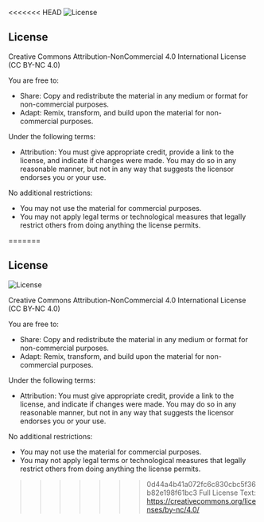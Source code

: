 <<<<<<< HEAD
![License](https://img.shields.io/badge/License-CC%20BY--NC%204.0-blue.svg)

## License

Creative Commons Attribution-NonCommercial 4.0 International License (CC BY-NC 4.0)

You are free to:

- Share: Copy and redistribute the material in any medium or format for non-commercial purposes.
- Adapt: Remix, transform, and build upon the material for non-commercial purposes.

Under the following terms:
- Attribution: You must give appropriate credit, provide a link to the license, and indicate if changes were made. You may do so in any reasonable manner, but not in any way that suggests the licensor endorses you or your use.

No additional restrictions:
- You may not use the material for commercial purposes.
- You may not apply legal terms or technological measures that legally restrict others from doing anything the license permits.

=======
## License
![License](https://img.shields.io/badge/License-CC%20BY--NC%204.0-blue.svg)


Creative Commons Attribution-NonCommercial 4.0 International License (CC BY-NC 4.0)

You are free to:

- Share: Copy and redistribute the material in any medium or format for non-commercial purposes.
- Adapt: Remix, transform, and build upon the material for non-commercial purposes.

Under the following terms:
- Attribution: You must give appropriate credit, provide a link to the license, and indicate if changes were made. You may do so in any reasonable manner, but not in any way that suggests the licensor endorses you or your use.

No additional restrictions:
- You may not use the material for commercial purposes.
- You may not apply legal terms or technological measures that legally restrict others from doing anything the license permits.

>>>>>>> 0d44a4b41a072fc6c830cbc5f36b82e198f61bc3
Full License Text: https://creativecommons.org/licenses/by-nc/4.0/
